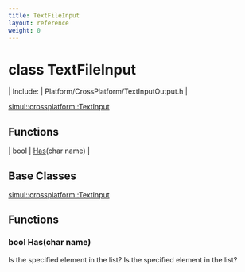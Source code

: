 ```yaml
---
title: TextFileInput
layout: reference
weight: 0
---
```

class TextFileInput
===

| Include: | Platform/CrossPlatform/TextInputOutput.h |


[simul::crossplatform::TextInput](TextInput)

Functions
---

| bool | [Has](#Has)(char name) |


Base Classes
---
[simul::crossplatform::TextInput](TextInput)

Functions
---

### <a name="Has"/>bool Has(char name)
Is the specified element in the list?
Is the specified element in the list?
